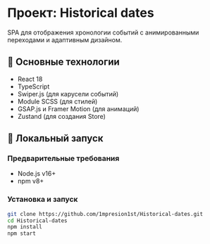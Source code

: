 # Проект: Historical dates

SPA для отображения хронологии событий с анимированными переходами и адаптивным дизайном.

## 📌 Основные технологии

- React 18
- TypeScript
- Swiper.js (для карусели событий)
- Module SCSS (для стилей)
- GSAP.js и Framer Motion (для анимаций)
- Zustand (для создания Store)

## 🚀 Локальный запуск

### Предварительные требования
- Node.js v16+
- npm v8+ 

### Установка и запуск
```bash
git clone https://github.com/1mpresion1st/Historical-dates.git
cd Historical-dates
npm install
npm start
